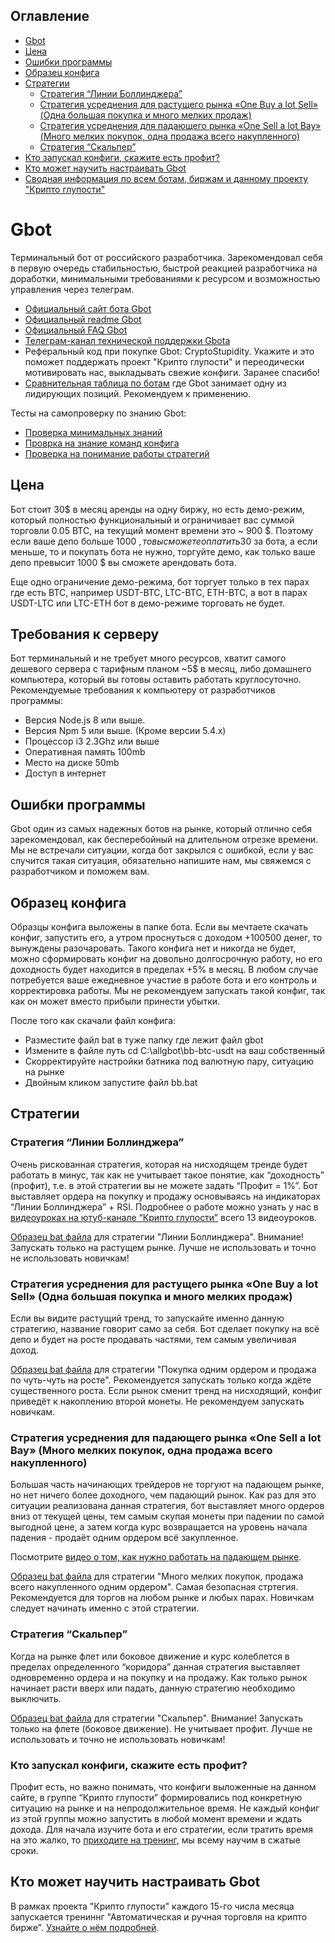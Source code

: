 ## Оглавление

* [Gbot](#gbot)
* [Цена](#Цена)
* [Ошибки программы](#Ошибки-программы)
* [Образец конфига](#Образец-конфига)
* [Стратегии](#Стратегии)
  * [Стратегия “Линии Боллинджера”](#Стратегия-Линии-Боллинджера)
  * [Стратегия усреднения для растущего рынка «One Buy a lot Sell» (Одна большая покупка и много мелких продаж)](#Стратегия-усреднения-для-растущего-рынка-one-buy-a-lot-sell-Одна-большая-покупка-и-много-мелких-продаж)
  * [Стратегия усреднения для падающего рынка «One Sell a lot Bay» (Много мелких покупок, одна продажа всего накупленного)](#Стратегия-усреднения-для-падающего-рынка-one-sell-a-lot-bay-Много-мелких-покупок-одна-продажа-всего-накупленного)
  * [Стратегия “Скальпер”](#Стратегия-Скальпер)
* [Кто запускал конфиги, скажите есть профит?](#Кто-запускал-конфиги-скажите-есть-профит)
* [Кто может научить настраивать Gbot](#Кто-может-научить-настраивать-gbot)
* [Сводная информация по всем ботам, биржам и данному проекту "Крипто глупости"](/README.md)

# Gbot

Терминальный бот от российского разработчика. Зарекомендовал себя в первую очередь стабильностью, быстрой реакцией разработчика на доработки, минимальными требованиями к ресурсом и возможностью управления через телеграм.

* [Официальный сайт бота Gbot](https://gbot-trader.herokuapp.com)
* [Официальный readme Gbot](https://github.com/steeply/gbot-trader/blob/master/readme_ru.md)
* [Официальный FAQ Gbot](https://github.com/steeply/gbot-trader/blob/master/faq_ru.md)
* [Телеграм-канал технической поддержки Gbota](https://t.me/gbottrader_chat)
* Реферальный код при покупке Gbot: CryptoStupidity. Укажите и это поможет поддержать проект "Крипто глупости" и переодически мотивировать нас, выкладывать свежие конфиги. Заранее спасибо!
* [Сравнительная таблица по ботам](https://docs.google.com/spreadsheets/d/1VMG21PQHvU3cDLZ6fLL17TWjiEgWzSpRfk3jA37MMUg/edit?usp=sharing) где Gbot занимает одну из лидирующих позиций. Рекомендуем к применению.

Тесты на самопроверку по знанию Gbot:

* [Проверка минимальных знаний](https://docs.google.com/forms/d/e/1FAIpQLScNYnvyNwcVktCdiYjuY03nZOZczlRE-I39SUS3LEtlrbyJvA/viewform)
* [Проврка на знание команд конфига](https://docs.google.com/forms/d/e/1FAIpQLSdrfoZHqFh-D7EVy6EjaAkGnJ-9LxvoSusVSyH_-RtTECXwtw/viewform)
* [Проверка на понимание работы стратегий](https://docs.google.com/forms/d/e/1FAIpQLScvOuiwagILeM11tcyZcgPgV9SiqipOTPshhHcN0wsegriskQ/viewform)

## Цена

Бот стоит 30$ в месяц аренды на одну биржу, но есть демо-режим, который полностью функциональный и ограничивает вас суммой торговли 0.05 BTC, на текущий момент времени это ~ 900 $. Поэтому если ваше депо больше 1000 $, то вы сможете оплатить 30$ за бота, а если меньше, то и покупать бота не нужно, торгуйте демо, как только ваше депо превысит 1000 $ вы сможете арендовать бота.

Еще одно ограничение демо-режима, бот торгует только в тех парах где есть BTC, например USDT-BTC, LTC-BTC, ETH-BTC, а вот в парах USDT-LTC или LTC-ETH бот в демо-режиме торговать не будет.

## Требования к серверу

Бот терминальный и не требует много ресурсов, хватит самого дешевого сервера с тарифным планом ~5$ в месяц, либо домашнего компьютера, который вы готовы оставить работать круглосуточно. Рекомендуемые требования к компьютеру от разработчиков программы:

* Версия Node.js 8 или выше.
* Версия Npm 5 или выше. (Кроме версии 5.4.x)
* Процессор i3 2.3Ghz или выше
* Оперативная память 100mb
* Место на диске 50mb
* Доступ в интернет

## Ошибки программы

Gbot один из самых надежных ботов на рынке, который отлично себя зарекомендовал, как бесперебойный на длительном отрезке времени. Мы не встречали ситуации, когда бот закрылся с ошибкой, если у вас случится такая ситуация, обязательно напишите нам, мы свяжемся с разработчиком и поможем вам.

## Образец конфига

Образцы конфига выложены в папке бота. Если вы мечтаете скачать конфиг, запустить его, а утром проснуться с доходом +100500 денег, то вынуждены разочаровать. Такого конфига нет и никогда не будет, можно сформировать конфиг на довольно долгосрочную работу, но его доходность будет находится в пределах +5% в месяц. В любом случае потребуется ваше ежедневное участие в работе бота и его контроль и корректировка работы. Мы не рекомендуем запускать такой конфиг, так как он может вместо прибыли принести убытки.

После того как скачали файл конфига:

* Разместите файл bat в туже папку где лежит файл gbot
* Измените в файле путь cd C:\allgbot\bb-btc-usdt на ваш собственный
* Скорректируйте настройки батника под валютную пару, ситуацию на рынке
* Двойным кликом запустите файл bb.bat

## Стратегии

### Стратегия “Линии Боллинджера”

Очень рискованная стратегия, которая на нисходящем тренде будет работать в минус, так как не учитывает такое понятие, как “доходность” (профит), т.е. в этой стратегии вы не можете задать “Профит = 1%”. Бот выставляет ордера на покупку и продажу основываясь на индикаторах “Линии Боллинджера” + RSI. Подробнее о работе  можно узнать у нас в [видеоуроках на ютуб-канале “Крипто глупости”](https://www.youtube.com/watch?v=r688aZScniI&list=PLbYtQ6_YnkBQUyMXAqXzvBpFUJ9q3hn_I) всего 13 видеоуроков.

[Образец bat файла](/configs/gbot/bb_12052018.bat) для стратегии "Линии Боллинджера". Внимание! Запускать только на растущем рынке. Лучше не использовать и точно не использовать новичкам!

### Стратегия усреднения для растущего рынка «One Buy a lot Sell» (Одна большая покупка и много мелких продаж) 

Если вы видите растущий тренд, то запускайте именно данную стратегию, название говорит само за себя. Бот сделает покупку на всё депо и будет на росте продавать частями, тем самым увеличивая доход.

[Образец bat файла](/configs/gbot/ob_12052018.bat) для стратегии "Покупка одним ордером и продажа по чуть-чуть на росте". Рекомендуется запускать только когда ждёте существенного роста. Если рынок сменит тренд на нисходящий, конфиг приведёт к накоплению второй монеты. Не рекомендуем запускать новичкам.

### Стратегия усреднения для падающего рынка «One Sell a lot Bay» (Много мелких покупок, одна продажа всего накупленного)

Большая часть начинающих трейдеров не торгуют на падающем рынке, но нет ничего более доходного, чем падающий рынок. Как раз для это ситуации реализована данная стратегия, бот выставляет много ордеров вниз от текущей цены, тем самым скупая монеты при падении по самой выгодной цене, а затем когда курс возвращается на уровень начала падения - продаёт одним ордером всё закупленное.

Посмотрите [видео о том, как нужно работать на падающем рынке](https://youtu.be/zfGD0O6KhEk).

[Образец bat файла](/configs/gbot/os_12052018.bat) для стратегии "Много мелких покупок, продажа всего накупленного одним ордером". Самая безопасная стртегия. Рекомендуется для торгов на любом рынке и любых парах. Новичкам следует начинать именно с этой стратегии.

### Стратегия “Скальпер”

Когда на рынке флет или боковое движение и курс колеблется в пределах определенного “коридора” данная стратегия выставляет одновременно ордера и на покупку и на продажу. Как только рынок начинает расти вверх или падать, данную стратегию необходимо выключить.

[Образец bat файла](/configs/gbot/scalper_12052018.bat) для стратегии "Скальпер". Внимание! Запускать только на флете (боковое движение). Не учитывает профит. Лучше не использовать и точно не использовать новичкам!

###  Кто запускал конфиги, скажите есть профит?

Профит есть, но важно понимать, что конфиги выложенные на данном сайте, в группе “Крипто глупости” формировались под конкретную ситуацию на рынке и на непродолжительное время. Не каждый конфиг из этой группы можно запустить в любой момент времени и ждать дохода. Для начала изучите бота и его стратегии, если тратить время на это жалко, то [приходите на тренинг](https://www.buh-seminar.ru/), мы всему научим в сжатые сроки.

## Кто может научить настраивать Gbot

В рамках проекта "Крипто глупости" каждого 15-го числа месяца запускается трениннг "Автоматическая и ручная торговля на крипто бирже". [Узнайте о нём подробней](/README.md#Обучение).
